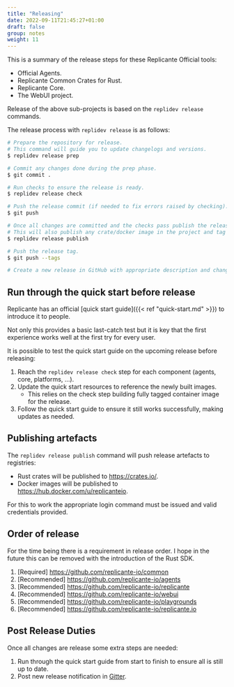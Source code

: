 ```yaml
---
title: "Releasing"
date: 2022-09-11T21:45:27+01:00
draft: false
group: notes
weight: 11
---
```


This is a summary of the release steps for these Replicante Official tools:

* Official Agents.
* Replicante Common Crates for Rust.
* Replicante Core.
* The WebUI project.

Release of the above sub-projects is based on the `replidev release` commands.

The release process with `replidev release` is as follows:

```bash
# Prepare the repository for release.
# This command will guide you to update changelogs and versions.
$ replidev release prep

# Commit any changes done during the prep phase.
$ git commit .

# Run checks to ensure the release is ready.
$ replidev release check

# Push the release commit (if needed to fix errors raised by checking).
$ git push

# Once all changes are committed and the checks pass publish the release.
# This will also publish any crate/docker image in the project and tag the current commit.
$ replidev release publish

# Push the release tag.
$ git push --tags

# Create a new release in GitHub with appropriate description and changelog.
```

## Run through the quick start before release

Replicante has an official [quick start guide]({{< ref "quick-start.md" >}})
to introduce it to people.

Not only this provides a basic last-catch test but it is key that the first experience
works well at the first try for every user.

It is possible to test the quick start guide on the upcoming release before releasing:

1. Reach the `replidev release check` step for each component (agents, core, platforms, ...).
2. Update the quick start resources to reference the newly built images.
   * This relies on the check step building fully tagged container image for the release.
3. Follow the quick start guide to ensure it still works successfully, making updates as needed.

## Publishing artefacts

The `replidev release publish` command will push release artefacts to registries:

* Rust crates will be published to <https://crates.io/>.
* Docker images will be published to <https://hub.docker.com/u/replicanteio>.

For this to work the appropriate login command must be issued and valid credentials provided.

## Order of release

For the time being there is a requirement in release order.
I hope in the future this can be removed with the introduction of the Rust SDK.

1. [Required] <https://github.com/replicante-io/common>
2. [Recommended] <https://github.com/replicante-io/agents>
3. [Recommended] <https://github.com/replicante-io/replicante>
4. [Recommended] <https://github.com/replicante-io/webui>
5. [Recommended] <https://github.com/replicante-io/playgrounds>
6. [Recommended] <https://github.com/replicante-io/replicante.io>

## Post Release Duties

Once all changes are release some extra steps are needed:

1. Run through the quick start guide from start to finish to ensure all is still up to date.
2. Post new release notification in [Gitter](https://gitter.im/replicante-io/community).
